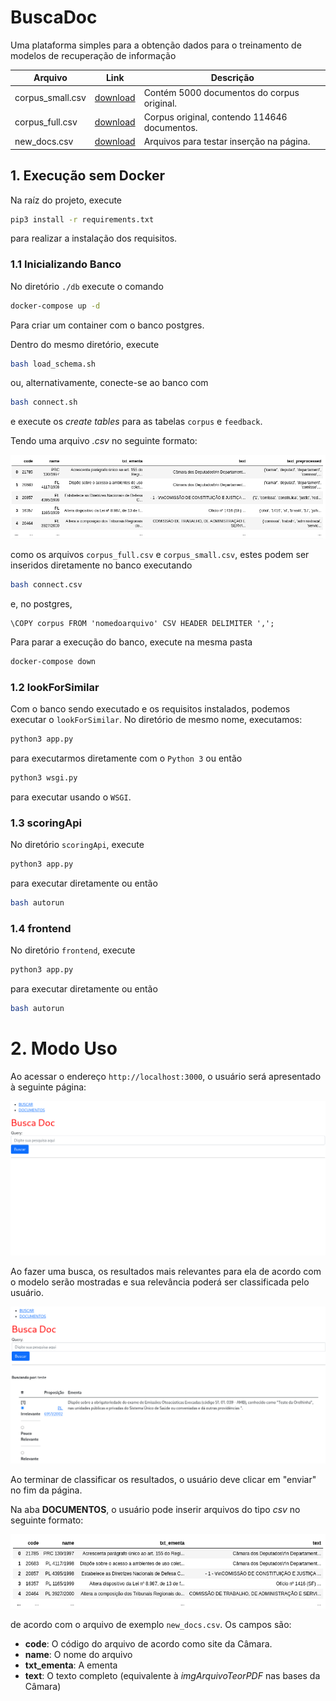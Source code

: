# BuscaDoc

Uma plataforma simples para a obtenção dados para o treinamento de modelos de recuperação de informação


| Arquivo          | Link                                                                                           | Descrição                                    |
|------------------|------------------------------------------------------------------------------------------------|----------------------------------------------|
| corpus_small.csv | [download](https://drive.google.com/file/d/1TwrKqLzcUe_mZX18zQvxtDyiysIryDDQ/view?usp=sharing) | Contém 5000 documentos do corpus original.   |
| corpus_full.csv  | [download](https://drive.google.com/file/d/1CcnIwmM_ydDxURkrGqVM2onEKOCNcTtq/view?usp=sharing) | Corpus original, contendo 114646 documentos. |
| new_docs.csv     | [download](https://drive.google.com/file/d/1AiIjlbTahhidRPlp7nB4dhebpgHFM2SD/view?usp=sharing)   | Arquivos para testar inserção na página.     |


## 1. Execução sem Docker

Na raíz do projeto, execute

```bash
pip3 install -r requirements.txt
```

para realizar a instalação dos requisitos.

### 1.1 Inicializando Banco

No diretório `./db` execute o comando 

```bash
docker-compose up -d
```

Para criar um container com o banco postgres.

Dentro do mesmo diretório, execute

```bash
bash load_schema.sh
```

ou, alternativamente, conecte-se ao banco com

```bash
bash connect.sh
```

e execute os *create tables* para as tabelas `corpus` e `feedback`.

Tendo uma arquivo *.csv* no seguinte formato:

![](assets/csv_db_insert.png)

como os arquivos `corpus_full.csv` e `corpus_small.csv`, estes podem ser inseridos diretamente no banco executando

```bash
bash connect.csv 
```

e, no postgres,

```postgres
\COPY corpus FROM 'nomedoarquivo' CSV HEADER DELIMITER ',';
```

Para parar a execução do banco, execute na mesma pasta

```bash
docker-compose down
```

### 1.2 lookForSimilar

Com o banco sendo executado e os requisitos instalados, podemos executar o `lookForSimilar`. No diretório de mesmo nome, executamos:

```bash
python3 app.py
```

para executarmos diretamente com o `Python 3` ou então

```bash
python3 wsgi.py
```

para executar usando o `WSGI`.

### 1.3 scoringApi

No diretório `scoringApi`, execute

```bash
python3 app.py
```

para executar diretamente ou então

```bash
bash autorun
```


### 1.4 frontend

No diretório `frontend`, execute

```bash
python3 app.py
```

para executar diretamente ou então

```bash
bash autorun
```

# 2. Modo Uso

Ao acessar o endereço `http://localhost:3000`, o usuário será apresentado à seguinte página:

![](assets/buscadoc1.png)

Ao fazer uma busca, os resultados mais relevantes para ela de acordo com o modelo serão mostradas e sua relevância poderá ser classificada pelo usuário.

![](assets/buscadoc2.png)

Ao terminar de classificar os resultados, o usuário deve clicar em "enviar" no fim da página.

Na aba **DOCUMENTOS**, o usuário pode inserir arquivos do tipo *csv* no seguinte formato:

![](assets/insertion.png)

de acordo com o arquivo de exemplo `new_docs.csv`. Os campos são:

- **code**: O código do arquivo de acordo como site da Câmara.
- **name**: O nome do arquivo
- **txt_ementa**: A ementa
- **text**: O texto completo (equivalente à *imgArquivoTeorPDF* nas bases da Câmara)